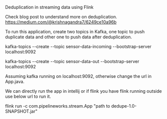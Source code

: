Deduplication in streaming data using Flink

Check blog post to understand more on deduplication. https://medium.com/@krishnagandra7/6249ce10a96b

To run this application, create two topics in Kafka, one topic to push duplicate data and other one to push data after deduplication.

kafka-topics --create --topic sensor-data-incoming  --bootstrap-server localhost:9092

kafka-topics --create --topic sensor-data-out  --bootstrap-server localhost:9092


Assuming kafka running on localhost:9092, otherwise change the url in App.java.

We can directly run the app in intellij or if flink you have flink running outside use below url to run it.

flink run -c com.pipelineworks.stream.App  "path to dedupe-1.0-SNAPSHOT.jar"




